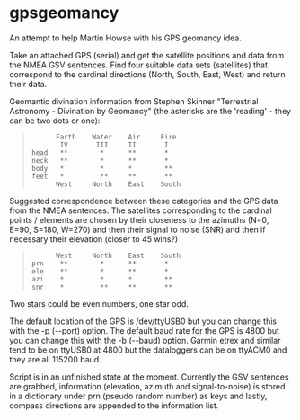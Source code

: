# gpsgeomancy
An attempt to help Martin Howse with his GPS geomancy idea.

Take an attached GPS (serial) and get the satellite positions and
data from the NMEA GSV sentences. Find four suitable data sets
(satellites) that correspond to the cardinal directions (North,
South, East, West) and return their data.

Geomantic divination information from Stephen Skinner "Terrestrial
Astronomy - Divination by Geomancy" (the asterisks are the
'reading' - they can be two dots or one):

>           Earth    Water    Air     Fire
>            IV       III     II       I
>     head   **        *      **       *
>     neck   **        *      **       *
>     body   *         *      *        **
>     feet   *         **     **       **
>           West     North    East    South

Suggested correspondence between these categories and the GPS data
from the NMEA sentences. The satellites corresponding to the
cardinal points / elements are chosen by their closeness to the
azimuths (N=0, E=90, S=180, W=270) and then their signal to noise
(SNR) and then if necessary their elevation (closer to 45 wins?)

>           West     North    East    South
>     prn    **        *      **       *
>     ele    **        *      **       *
>     azi    *         *      *        **
>     snr    *         **     **       **

Two stars could be even numbers, one star odd.

The default location of the GPS is /dev/ttyUSB0 but you can change
this with the -p (--port) option. The default baud rate for the GPS
is 4800 but you can change this with the -b (--baud) option. Garmin
etrex and similar tend to be on ttyUSB0 at 4800 but the dataloggers
can be on ttyACM0 and they are all 115200 baud.

Script is in an unfinished state at the moment. Currently the GSV
sentences are grabbed, information (elevation, azimuth and
signal-to-noise) is stored in a dictionary under prn (pseudo random
number) as keys and lastly, compass directions are appended to the
information list.
